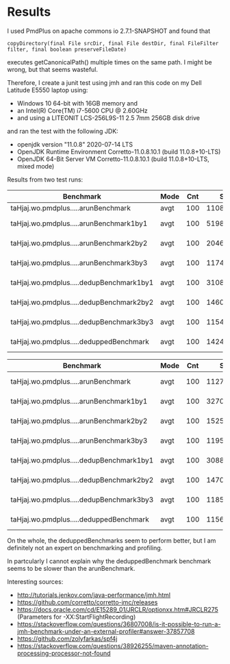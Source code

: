 # Results

I used PmdPlus on apache commons io 2.7.1-SNAPSHOT and found that 

```
copyDirectory(final File srcDir, final File destDir, final FileFilter filter, final boolean preserveFileDate)
```

executes getCanonicalPath() multiple times on the same path. I might be wrong, but that
seems wasteful.

Therefore, I create a junit test using jmh
and ran this code on my Dell Latitude E5550 laptop using:
- Windows 10 64-bit with 16GB memory and
- an Intel(R) Core(TM) i7-5600 CPU @ 2.60GHz
- and using a LITEONIT LCS-256L9S-11 2.5 7mm 256GB disk drive

and ran the test with the following JDK:
- openjdk version "11.0.8" 2020-07-14 LTS
- OpenJDK Runtime Environment Corretto-11.0.8.10.1 (build 11.0.8+10-LTS)
- OpenJDK 64-Bit Server VM Corretto-11.0.8.10.1 (build 11.0.8+10-LTS, mixed mode)

Results from two test runs:

Benchmark                                | Mode | Cnt | Score       | Error       | Units |
---------------------------------------- | ---- | --- | ----------- | ----------- | ----- |
taHjaj.wo.pmdplus.....arunBenchmark      | avgt | 100 |   11083,590 | ±   768,848 | us/op |
taHjaj.wo.pmdplus.....arunBenchmark1by1  | avgt | 100 |   51988,380 | ± 11676,741 | us/op |
taHjaj.wo.pmdplus.....arunBenchmark2by2  | avgt | 100 |  204613,482 | ± 37215,888 | us/op |
taHjaj.wo.pmdplus.....arunBenchmark3by3  | avgt | 100 | 1174152,673 | ± 22541,114 | us/op |
taHjaj.wo.pmdplus.....dedupBenchmark1by1 | avgt | 100 |   31088,342 | ±  1264,120 | us/op |
taHjaj.wo.pmdplus.....dedupBenchmark2by2 | avgt | 100 |  146071,467 | ±  3787,178 | us/op |
taHjaj.wo.pmdplus.....dedupBenchmark3by3 | avgt | 100 | 1154023,563 | ± 15089,337 | us/op |
taHjaj.wo.pmdplus.....deduppedBenchmark  | avgt | 100 |   14246,154 | ±  2367,264 | us/op |

Benchmark                                | Mode | Cnt | Score       | Error       | Units |
---------------------------------------- | ---- | --- | ----------- | ----------- | ----- |
taHjaj.wo.pmdplus.....arunBenchmark      | avgt | 100 |    11273,827 | ±  2165,753 | us/op |
taHjaj.wo.pmdplus.....arunBenchmark1by1  | avgt | 100 |    32702,611 | ±  1813,470 | us/op |
taHjaj.wo.pmdplus.....arunBenchmark2by2  | avgt | 100 |   152587,381 | ±  4642,588 | us/op |
taHjaj.wo.pmdplus.....arunBenchmark3by3  | avgt | 100 |  1195478,564 | ± 24303,450 | us/op |
taHjaj.wo.pmdplus.....dedupBenchmark1by1 | avgt | 100 |    30884,652 | ±  1310,080 | us/op |
taHjaj.wo.pmdplus.....dedupBenchmark2by2 | avgt | 100 |   147020,471 | ±  4613,101 | us/op |
taHjaj.wo.pmdplus.....dedupBenchmark3by3 | avgt | 100 |  1185322,846 | ± 24429,620 | us/op |
taHjaj.wo.pmdplus.....deduppedBenchmark  | avgt | 100 |    11565,818 | ±  1937,442 | us/op |

On the whole, the deduppedBenchmarks seem to perform better, but I am definitely not an expert on benchmarking and profiling.

In partcularly I cannot explain why the deduppedBenchmark benchmark seems to be slower than the arunBenchmark.

Interesting sources:
- http://tutorials.jenkov.com/java-performance/jmh.html
- https://github.com/corretto/corretto-jmc/releases
- https://docs.oracle.com/cd/E15289_01/JRCLR/optionxx.htm#JRCLR275 (Parameters for -XX:StartFlightRecording)
- https://stackoverflow.com/questions/36807008/is-it-possible-to-run-a-jmh-benchmark-under-an-external-profiler#answer-37857708
- https://github.com/zolyfarkas/spf4j
- https://stackoverflow.com/questions/38926255/maven-annotation-processing-processor-not-found
